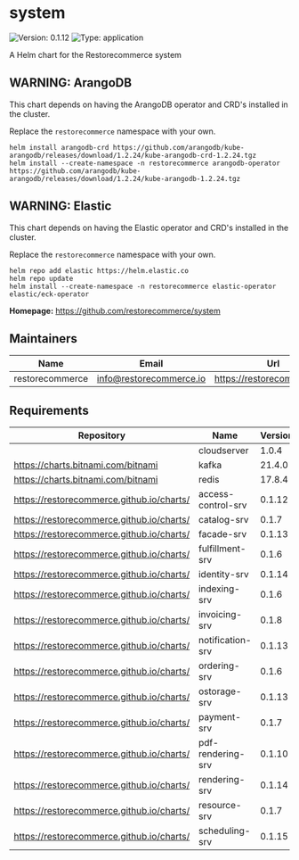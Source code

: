 # system

![Version: 0.1.12](https://img.shields.io/badge/Version-0.1.12-informational?style=flat-square) ![Type: application](https://img.shields.io/badge/Type-application-informational?style=flat-square)

A Helm chart for the Restorecommerce system

## WARNING: ArangoDB

This chart depends on having the ArangoDB operator and CRD's installed in the cluster.

Replace the `restorecommerce` namespace with your own.

```shell
helm install arangodb-crd https://github.com/arangodb/kube-arangodb/releases/download/1.2.24/kube-arangodb-crd-1.2.24.tgz
helm install --create-namespace -n restorecommerce arangodb-operator https://github.com/arangodb/kube-arangodb/releases/download/1.2.24/kube-arangodb-1.2.24.tgz
```

## WARNING: Elastic

This chart depends on having the Elastic operator and CRD's installed in the cluster.

Replace the `restorecommerce` namespace with your own.

```shell
helm repo add elastic https://helm.elastic.co
helm repo update
helm install --create-namespace -n restorecommerce elastic-operator elastic/eck-operator
```

**Homepage:** <https://github.com/restorecommerce/system>

## Maintainers

| Name | Email | Url |
| ---- | ------ | --- |
| restorecommerce | info@restorecommerce.io | https://restorecommerce.io/ |

## Requirements

| Repository | Name | Version |
|------------|------|---------|
|  | cloudserver | 1.0.4 |
| https://charts.bitnami.com/bitnami | kafka | 21.4.0 |
| https://charts.bitnami.com/bitnami | redis | 17.8.4 |
| https://restorecommerce.github.io/charts/ | access-control-srv | 0.1.12 |
| https://restorecommerce.github.io/charts/ | catalog-srv | 0.1.7 |
| https://restorecommerce.github.io/charts/ | facade-srv | 0.1.13 |
| https://restorecommerce.github.io/charts/ | fulfillment-srv | 0.1.6 |
| https://restorecommerce.github.io/charts/ | identity-srv | 0.1.14 |
| https://restorecommerce.github.io/charts/ | indexing-srv | 0.1.6 |
| https://restorecommerce.github.io/charts/ | invoicing-srv | 0.1.8 |
| https://restorecommerce.github.io/charts/ | notification-srv | 0.1.13 |
| https://restorecommerce.github.io/charts/ | ordering-srv | 0.1.6 |
| https://restorecommerce.github.io/charts/ | ostorage-srv | 0.1.13 |
| https://restorecommerce.github.io/charts/ | payment-srv | 0.1.7 |
| https://restorecommerce.github.io/charts/ | pdf-rendering-srv | 0.1.10 |
| https://restorecommerce.github.io/charts/ | rendering-srv | 0.1.14 |
| https://restorecommerce.github.io/charts/ | resource-srv | 0.1.7 |
| https://restorecommerce.github.io/charts/ | scheduling-srv | 0.1.15 |
